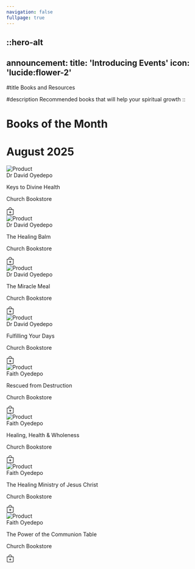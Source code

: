 ```yaml
---
navigation: false
fullpage: true
---
```



::hero-alt
---
announcement:
  title: 'Introducing Events'
  icon: 'lucide:flower-2'
---

#title
Books and Resources

#description
Recommended books that will help your spiritual growth
::




<!-- source: https://github.com/mfg888/Responsive-Tailwind-CSS-Grid/blob/main/index.html -->

<div class="text-center p-10">
    <h1 class="font-bold text-4xl mb-4">Books of the Month</h1>
    <h1 class="text-3xl">August 2025</h1>
</div>

<!-- ✅ Grid Section - Starts Here 👇 -->
<section id="Projects"
    class="w-fit mx-auto grid grid-cols-1 lg:grid-cols-3 md:grid-cols-2 justify-items-center justify-center gap-y-20 gap-x-14 mt-10 mb-5">


<!--   ✅ Product card 1 - Starts Here 👇 -->
<div class="w-72 bg-white shadow-md rounded-xl duration-500 hover:scale-105 hover:shadow-xl">
            <img src="/KeystoDivineHealth__02844.webp"
                    alt="Product" class="h-80 w-72 object-cover rounded-t-xl" />
            <div class="px-4 py-3 w-72">
                <span class="text-gray-400 mr-3 uppercase text-xs">Dr David Oyedepo</span>
                <p class="text-lg font-bold text-black truncate block capitalize">Keys to Divine Health</p>
                <div class="flex items-center">
                    <p class="text-lg font-semibold text-black cursor-auto my-3">Church Bookstore</p>
                    <del>
                        <p class="text-sm text-gray-600 cursor-auto ml-2"></p>
                    </del>
                    <div class="ml-auto"><svg xmlns="http://www.w3.org/2000/svg" width="20" height="20"
                            fill="currentColor" class="bi bi-bag-plus" viewBox="0 0 16 16"><path fill-rule="evenodd"
                                d="M8 7.5a.5.5 0 0 1 .5.5v1.5H10a.5.5 0 0 1 0 1H8.5V12a.5.5 0 0 1-1 0v-1.5H6a.5.5 0 0 1 0-1h1.5V8a.5.5 0 0 1 .5-.5z" /><path
                                d="M8 1a2.5 2.5 0 0 1 2.5 2.5V4h-5v-.5A2.5 2.5 0 0 1 8 1zm3.5 3v-.5a3.5 3.5 0 1 0-7 0V4H1v10a2 2 0 0 0 2 2h10a2 2 0 0 0 2-2V4h-3.5zM2 5h12v9a1 1 0 0 1-1 1H3a1 1 0 0 1-1-1V5z" /></svg></div></div></div></a></div>
    <!--   🛑 Product card 1 - Ends Here  -->


<!--   ✅ Product card 2 - Starts Here 👇 -->
<div class="w-72 bg-white shadow-md rounded-xl duration-500 hover:scale-105 hover:shadow-xl">
            <img src="/TheHealingBalm__65212.webp"
                    alt="Product" class="h-80 w-72 object-cover rounded-t-xl" />
            <div class="px-4 py-3 w-72">
                <span class="text-gray-400 mr-3 uppercase text-xs">Dr David Oyedepo</span>
                <p class="text-lg font-bold text-black truncate block capitalize">The Healing Balm</p>
                <div class="flex items-center">
                    <p class="text-lg font-semibold text-black cursor-auto my-3">Church Bookstore</p>
                    <del>
                        <p class="text-sm text-gray-600 cursor-auto ml-2"></p>
                    </del>
                    <div class="ml-auto"><svg xmlns="http://www.w3.org/2000/svg" width="20" height="20"
                            fill="currentColor" class="bi bi-bag-plus" viewBox="0 0 16 16"><path fill-rule="evenodd"
                                d="M8 7.5a.5.5 0 0 1 .5.5v1.5H10a.5.5 0 0 1 0 1H8.5V12a.5.5 0 0 1-1 0v-1.5H6a.5.5 0 0 1 0-1h1.5V8a.5.5 0 0 1 .5-.5z" /><path
                                d="M8 1a2.5 2.5 0 0 1 2.5 2.5V4h-5v-.5A2.5 2.5 0 0 1 8 1zm3.5 3v-.5a3.5 3.5 0 1 0-7 0V4H1v10a2 2 0 0 0 2 2h10a2 2 0 0 0 2-2V4h-3.5zM2 5h12v9a1 1 0 0 1-1 1H3a1 1 0 0 1-1-1V5z" /></svg></div></div></div></a></div>
    <!--   🛑 Product card 2- Ends Here  -->

<!--   ✅ Product card 3 - Starts Here 👇 -->
    
<div class="w-72 bg-white shadow-md rounded-xl duration-500 hover:scale-105 hover:shadow-xl">
            <img src="/TheMiracleMeal__74946.webp"
                    alt="Product" class="h-80 w-72 object-cover rounded-t-xl" />
            <div class="px-4 py-3 w-72">
                <span class="text-gray-400 mr-3 uppercase text-xs">Dr David Oyedepo</span>
                <p class="text-lg font-bold text-black truncate block capitalize">The Miracle Meal</p>
                <div class="flex items-center">
                    <p class="text-lg font-semibold text-black cursor-auto my-3">Church Bookstore</p>
                    <del>
                        <p class="text-sm text-gray-600 cursor-auto ml-2"></p>
                    </del>
                    <div class="ml-auto"><svg xmlns="http://www.w3.org/2000/svg" width="20" height="20"
                            fill="currentColor" class="bi bi-bag-plus" viewBox="0 0 16 16"><path fill-rule="evenodd"
                                d="M8 7.5a.5.5 0 0 1 .5.5v1.5H10a.5.5 0 0 1 0 1H8.5V12a.5.5 0 0 1-1 0v-1.5H6a.5.5 0 0 1 0-1h1.5V8a.5.5 0 0 1 .5-.5z" /><path
                                d="M8 1a2.5 2.5 0 0 1 2.5 2.5V4h-5v-.5A2.5 2.5 0 0 1 8 1zm3.5 3v-.5a3.5 3.5 0 1 0-7 0V4H1v10a2 2 0 0 0 2 2h10a2 2 0 0 0 2-2V4h-3.5zM2 5h12v9a1 1 0 0 1-1 1H3a1 1 0 0 1-1-1V5z" /></svg></div>
                </div>
            </div>
        </a>
    </div>
    <!--   🛑 Product card 3 - Ends Here  --

<!--   ✅ Product card 3 - Starts Here 👇 -->
    
<div class="w-72 bg-white shadow-md rounded-xl duration-500 hover:scale-105 hover:shadow-xl">
            <img src="/FulfillingYourDays__07640.webp"
                    alt="Product" class="h-80 w-72 object-cover rounded-t-xl" />
            <div class="px-4 py-3 w-72">
                <span class="text-gray-400 mr-3 uppercase text-xs">Dr David Oyedepo</span>
                <p class="text-lg font-bold text-black truncate block capitalize">Fulfilling Your Days</p>
                <div class="flex items-center">
                    <p class="text-lg font-semibold text-black cursor-auto my-3">Church Bookstore</p>
                    <del>
                        <p class="text-sm text-gray-600 cursor-auto ml-2"></p>
                    </del>
                    <div class="ml-auto"><svg xmlns="http://www.w3.org/2000/svg" width="20" height="20"
                            fill="currentColor" class="bi bi-bag-plus" viewBox="0 0 16 16"><path fill-rule="evenodd"
                                d="M8 7.5a.5.5 0 0 1 .5.5v1.5H10a.5.5 0 0 1 0 1H8.5V12a.5.5 0 0 1-1 0v-1.5H6a.5.5 0 0 1 0-1h1.5V8a.5.5 0 0 1 .5-.5z" /><path
                                d="M8 1a2.5 2.5 0 0 1 2.5 2.5V4h-5v-.5A2.5 2.5 0 0 1 8 1zm3.5 3v-.5a3.5 3.5 0 1 0-7 0V4H1v10a2 2 0 0 0 2 2h10a2 2 0 0 0 2-2V4h-3.5zM2 5h12v9a1 1 0 0 1-1 1H3a1 1 0 0 1-1-1V5z" /></svg></div>
                </div>
            </div>
        </a>
    </div>
    <!--   🛑 Product card 3 - Ends Here  --    


  <!--   ✅ Product card 3 - Starts Here 👇 -->
    
<div class="w-72 bg-white shadow-md rounded-xl duration-500 hover:scale-105 hover:shadow-xl">
            <img src="/RescuedfromDestruction__45397.webp"
                    alt="Product" class="h-80 w-72 object-cover rounded-t-xl" />
            <div class="px-4 py-3 w-72">
                <span class="text-gray-400 mr-3 uppercase text-xs">Faith Oyedepo</span>
                <p class="text-lg font-bold text-black truncate block capitalize">Rescued from Destruction</p>
                <div class="flex items-center">
                    <p class="text-lg font-semibold text-black cursor-auto my-3">Church Bookstore</p>
                    <del>
                        <p class="text-sm text-gray-600 cursor-auto ml-2"></p>
                    </del>
                    <div class="ml-auto"><svg xmlns="http://www.w3.org/2000/svg" width="20" height="20"
                            fill="currentColor" class="bi bi-bag-plus" viewBox="0 0 16 16"><path fill-rule="evenodd"
                                d="M8 7.5a.5.5 0 0 1 .5.5v1.5H10a.5.5 0 0 1 0 1H8.5V12a.5.5 0 0 1-1 0v-1.5H6a.5.5 0 0 1 0-1h1.5V8a.5.5 0 0 1 .5-.5z" /><path
                                d="M8 1a2.5 2.5 0 0 1 2.5 2.5V4h-5v-.5A2.5 2.5 0 0 1 8 1zm3.5 3v-.5a3.5 3.5 0 1 0-7 0V4H1v10a2 2 0 0 0 2 2h10a2 2 0 0 0 2-2V4h-3.5zM2 5h12v9a1 1 0 0 1-1 1H3a1 1 0 0 1-1-1V5z" /></svg></div>
                </div>
            </div>
        </a>
    </div>
    <!--   🛑 Product card 3 - Ends Here  --

  <!--   ✅ Product card 3 - Starts Here 👇 -->
    
<div class="w-72 bg-white shadow-md rounded-xl duration-500 hover:scale-105 hover:shadow-xl">
            <img src="/HealingHealthandWholeness__47342.webp"
                    alt="Product" class="h-80 w-72 object-cover rounded-t-xl" />
            <div class="px-4 py-3 w-72">
                <span class="text-gray-400 mr-3 uppercase text-xs">Faith Oyedepo</span>
                <p class="text-lg font-bold text-black truncate block capitalize">Healing, Health & Wholeness</p>
                <div class="flex items-center">
                    <p class="text-lg font-semibold text-black cursor-auto my-3">Church Bookstore</p>
                    <del>
                        <p class="text-sm text-gray-600 cursor-auto ml-2"></p>
                    </del>
                    <div class="ml-auto"><svg xmlns="http://www.w3.org/2000/svg" width="20" height="20"
                            fill="currentColor" class="bi bi-bag-plus" viewBox="0 0 16 16"><path fill-rule="evenodd"
                                d="M8 7.5a.5.5 0 0 1 .5.5v1.5H10a.5.5 0 0 1 0 1H8.5V12a.5.5 0 0 1-1 0v-1.5H6a.5.5 0 0 1 0-1h1.5V8a.5.5 0 0 1 .5-.5z" /><path
                                d="M8 1a2.5 2.5 0 0 1 2.5 2.5V4h-5v-.5A2.5 2.5 0 0 1 8 1zm3.5 3v-.5a3.5 3.5 0 1 0-7 0V4H1v10a2 2 0 0 0 2 2h10a2 2 0 0 0 2-2V4h-3.5zM2 5h12v9a1 1 0 0 1-1 1H3a1 1 0 0 1-1-1V5z" /></svg></div>
                </div>
            </div>
        </a>
    </div>
    <!--   🛑 Product card 3 - Ends Here  --

  <!--   ✅ Product card 3 - Starts Here 👇 -->
    
<div class="w-72 bg-white shadow-md rounded-xl duration-500 hover:scale-105 hover:shadow-xl">
            <img src="/TheHealingMinistryofJesusChrist__70450.webp"
                    alt="Product" class="h-80 w-72 object-cover rounded-t-xl" />
            <div class="px-4 py-3 w-72">
                <span class="text-gray-400 mr-3 uppercase text-xs">Faith Oyedepo</span>
                <p class="text-lg font-bold text-black truncate block capitalize">The Healing Ministry of Jesus Christ</p>
                <div class="flex items-center">
                    <p class="text-lg font-semibold text-black cursor-auto my-3">Church Bookstore</p>
                    <del>
                        <p class="text-sm text-gray-600 cursor-auto ml-2"></p>
                    </del>
                    <div class="ml-auto"><svg xmlns="http://www.w3.org/2000/svg" width="20" height="20"
                            fill="currentColor" class="bi bi-bag-plus" viewBox="0 0 16 16"><path fill-rule="evenodd"
                                d="M8 7.5a.5.5 0 0 1 .5.5v1.5H10a.5.5 0 0 1 0 1H8.5V12a.5.5 0 0 1-1 0v-1.5H6a.5.5 0 0 1 0-1h1.5V8a.5.5 0 0 1 .5-.5z" /><path
                                d="M8 1a2.5 2.5 0 0 1 2.5 2.5V4h-5v-.5A2.5 2.5 0 0 1 8 1zm3.5 3v-.5a3.5 3.5 0 1 0-7 0V4H1v10a2 2 0 0 0 2 2h10a2 2 0 0 0 2-2V4h-3.5zM2 5h12v9a1 1 0 0 1-1 1H3a1 1 0 0 1-1-1V5z" /></svg></div>
                </div>
            </div>
        </a>
    </div>
    <!--   🛑 Product card 3 - Ends Here  --

  <!--   ✅ Product card 3 - Starts Here 👇 -->
    
<div class="w-72 bg-white shadow-md rounded-xl duration-500 hover:scale-105 hover:shadow-xl">
            <img src="/ThePoweroftheCommunionTable__90539.webp"
                    alt="Product" class="h-80 w-72 object-cover rounded-t-xl" />
            <div class="px-4 py-3 w-72">
                <span class="text-gray-400 mr-3 uppercase text-xs">Faith Oyedepo</span>
                <p class="text-lg font-bold text-black truncate block capitalize">The Power of the Communion Table</p>
                <div class="flex items-center">
                    <p class="text-lg font-semibold text-black cursor-auto my-3">Church Bookstore</p>
                    <del>
                        <p class="text-sm text-gray-600 cursor-auto ml-2"></p>
                    </del>
                    <div class="ml-auto"><svg xmlns="http://www.w3.org/2000/svg" width="20" height="20"
                            fill="currentColor" class="bi bi-bag-plus" viewBox="0 0 16 16"><path fill-rule="evenodd"
                                d="M8 7.5a.5.5 0 0 1 .5.5v1.5H10a.5.5 0 0 1 0 1H8.5V12a.5.5 0 0 1-1 0v-1.5H6a.5.5 0 0 1 0-1h1.5V8a.5.5 0 0 1 .5-.5z" /><path
                                d="M8 1a2.5 2.5 0 0 1 2.5 2.5V4h-5v-.5A2.5 2.5 0 0 1 8 1zm3.5 3v-.5a3.5 3.5 0 1 0-7 0V4H1v10a2 2 0 0 0 2 2h10a2 2 0 0 0 2-2V4h-3.5zM2 5h12v9a1 1 0 0 1-1 1H3a1 1 0 0 1-1-1V5z" /></svg></div>
                </div>
            </div>
        </a>
    </div>
    <!--   🛑 Product card 3 - Ends Here  --        

    
</section>

::team-card-group
  ::team-card
  ---
  avatar: https://www.github.com/ZTL-UwU.png
  name: Sis. Pamela
  title: Contact Sis. Pamela
  ---
  ::

  ::team-card
  ---
  avatar: https://www.github.com/ZTL-UwU.png
  name: Sis. Florence
  title: Contact Sis. Florence
  ---
  ::

  ::team-card
  ---
  name: DOMI Bookstore
  title: Author of shadcn-docs-nuxt
  links:
    - icon: lucide:book-open-text
      to: https://domionlinestore.org
  ---
  ::
::
